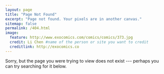 ```yaml
---
layout: page
title: "Page Not Found"
excerpt: "Page not found. Your pixels are in another canvas."
sitemap: false
permalink: /404.html
image:
  feature: http://www.exocomics.com/comics/comics/373.jpg
  credit: Li Chen #name of the person or site you want to credit
  creditlink: http://exocomics.co
---
```


  
Sorry, but the page you were trying to view does not exist --- perhaps you can try searching for it below.

<script type="text/javascript">
  var GOOG_FIXURL_LANG = 'en';
  var GOOG_FIXURL_SITE = '{{ site.url }}'
</script>
<script type="text/javascript"
  src="//linkhelp.clients.google.com/tbproxy/lh/wm/fixurl.js">
</script>
